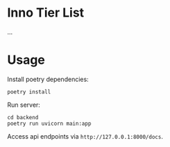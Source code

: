 # Inno Tier List

...

# Usage

Install poetry dependencies:

```
poetry install
```

Run server:

```
cd backend
poetry run uvicorn main:app
```

Access api endpoints via `http://127.0.0.1:8000/docs`.